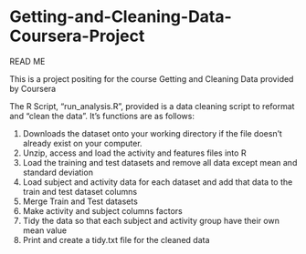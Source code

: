 # Getting-and-Cleaning-Data-Coursera-Project
READ ME

This is a project positing for the course Getting and Cleaning Data provided by Coursera

The R Script, “run_analysis.R”, provided is a data cleaning script to reformat and “clean the data”. It’s functions are as follows:

1.	Downloads the dataset onto your working directory if the file doesn’t already exist on your computer.
2.	Unzip, access and load the activity and features files into R
3.	Load the training and test datasets and remove all data except mean and standard deviation
4.	Load subject and activity data for each dataset and add that data to the train and test dataset columns
5.	Merge Train and Test datasets
6.	Make activity and subject columns factors
7.	Tidy the data so that each subject and activity group have their own mean value
8.	Print and create a tidy.txt file for the cleaned data




